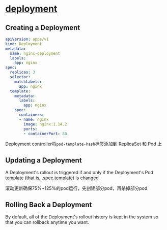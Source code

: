 # [deployment](https://kubernetes.io/docs/concepts/workloads/controllers/deployment/)

## Creating a Deployment

```yaml
apiVersion: apps/v1
kind: Deployment
metadata:
  name: nginx-deployment
  labels:
    app: nginx
spec:
  replicas: 3
  selector:
    matchLabels:
      app: nginx
  template:
    metadata:
      labels:
        app: nginx
    spec:
      containers:
      - name: nginx
        image: nginx:1.14.2
        ports:
        - containerPort: 80
```

Deployment controller将`pod-template-hash`标签添加到 ReplicaSet 和 Pod 上

## Updating a Deployment

A Deployment's rollout is triggered if and only if the Deployment's Pod template (that is, .spec.template) is changed

滚动更新确保75%~125%的pod运行，先创建部分pod，再杀掉部分pod

## Rolling Back a Deployment

By default, all of the Deployment's rollout history is kept in the system so that you can rollback anytime you want.
